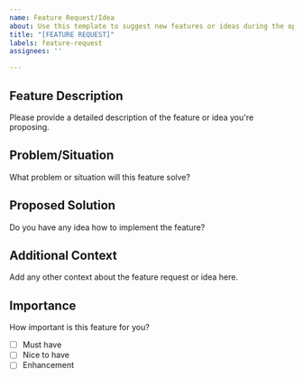 ```yaml
---
name: Feature Request/Idea
about: Use this template to suggest new features or ideas during the open beta phase.
title: "[FEATURE REQUEST]"
labels: feature-request
assignees: ''

---
```


## Feature Description

Please provide a detailed description of the feature or idea you're proposing.

## Problem/Situation

What problem or situation will this feature solve?

## Proposed Solution

Do you have any idea how to implement the feature?

## Additional Context

Add any other context about the feature request or idea here.

## Importance

How important is this feature for you?
- [ ] Must have
- [ ] Nice to have
- [ ] Enhancement

